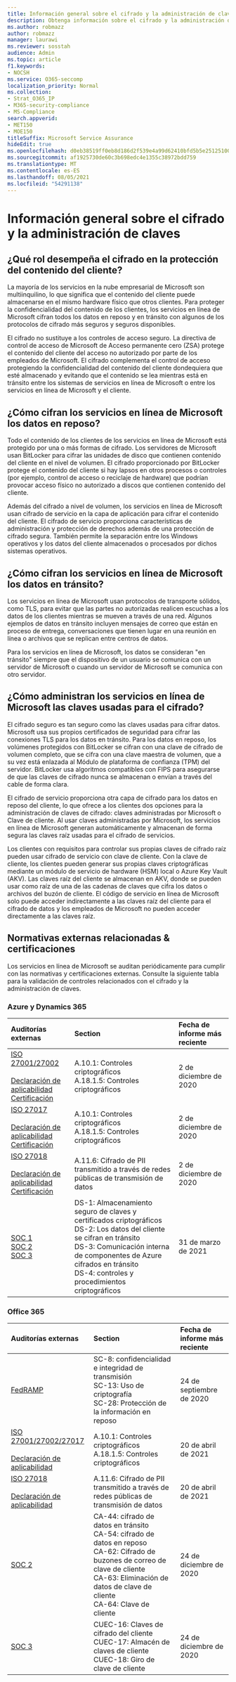 ```yaml
---
title: Información general sobre el cifrado y la administración de claves
description: Obtenga información sobre el cifrado y la administración de claves en Microsoft 365
ms.author: robmazz
author: robmazz
manager: laurawi
ms.reviewer: sosstah
audience: Admin
ms.topic: article
f1.keywords:
- NOCSH
ms.service: O365-seccomp
localization_priority: Normal
ms.collection:
- Strat_O365_IP
- M365-security-compliance
- MS-Compliance
search.appverid:
- MET150
- MOE150
titleSuffix: Microsoft Service Assurance
hideEdit: true
ms.openlocfilehash: d0eb38519ff0eb8d186d2f539e4a99d62410bfd5b5e25125100cd04e5cef82f0
ms.sourcegitcommit: af1925730de60c3b698edc4e1355c38972bdd759
ms.translationtype: MT
ms.contentlocale: es-ES
ms.lasthandoff: 08/05/2021
ms.locfileid: "54291138"
---
```

# <a name="encryption-and-key-management-overview"></a>Información general sobre el cifrado y la administración de claves

## <a name="what-role-does-encryption-play-in-protecting-customer-content"></a>¿Qué rol desempeña el cifrado en la protección del contenido del cliente?

La mayoría de los servicios en la nube empresarial de Microsoft son multiinquilino, lo que significa que el contenido del cliente puede almacenarse en el mismo hardware físico que otros clientes. Para proteger la confidencialidad del contenido de los clientes, los servicios en línea de Microsoft cifran todos los datos en reposo y en tránsito con algunos de los protocolos de cifrado más seguros y seguros disponibles.

El cifrado no sustituye a los controles de acceso seguro. La directiva de control de acceso de Microsoft de Acceso permanente cero (ZSA) protege el contenido del cliente del acceso no autorizado por parte de los empleados de Microsoft. El cifrado complementa el control de acceso protegiendo la confidencialidad del contenido del cliente dondequiera que esté almacenado y evitando que el contenido se lea mientras está en tránsito entre los sistemas de servicios en línea de Microsoft o entre los servicios en línea de Microsoft y el cliente.

## <a name="how-do-microsoft-online-services-encrypt-data-at-rest"></a>¿Cómo cifran los servicios en línea de Microsoft los datos en reposo?

Todo el contenido de los clientes de los servicios en línea de Microsoft está protegido por una o más formas de cifrado. Los servidores de Microsoft usan BitLocker para cifrar las unidades de disco que contienen contenido del cliente en el nivel de volumen. El cifrado proporcionado por BitLocker protege el contenido del cliente si hay lapsos en otros procesos o controles (por ejemplo, control de acceso o reciclaje de hardware) que podrían provocar acceso físico no autorizado a discos que contienen contenido del cliente.

Además del cifrado a nivel de volumen, los servicios en línea de Microsoft usan cifrado de servicio en la capa de aplicación para cifrar el contenido del cliente. El cifrado de servicio proporciona características de administración y protección de derechos además de una protección de cifrado segura. También permite la separación entre los Windows operativos y los datos del cliente almacenados o procesados por dichos sistemas operativos.

## <a name="how-do-microsoft-online-services-encrypt-data-in-transit"></a>¿Cómo cifran los servicios en línea de Microsoft los datos en tránsito?

Los servicios en línea de Microsoft usan protocolos de transporte sólidos, como TLS, para evitar que las partes no autorizadas realicen escuchas a los datos de los clientes mientras se mueven a través de una red. Algunos ejemplos de datos en tránsito incluyen mensajes de correo que están en proceso de entrega, conversaciones que tienen lugar en una reunión en línea o archivos que se replican entre centros de datos.

Para los servicios en línea de Microsoft, los datos se consideran "en tránsito" siempre que el dispositivo de un usuario se comunica con un servidor de Microsoft o cuando un servidor de Microsoft se comunica con otro servidor.

## <a name="how-do-microsoft-online-services-manage-the-keys-used-for-encryption"></a>¿Cómo administran los servicios en línea de Microsoft las claves usadas para el cifrado?

El cifrado seguro es tan seguro como las claves usadas para cifrar datos. Microsoft usa sus propios certificados de seguridad para cifrar las conexiones TLS para los datos en tránsito. Para los datos en reposo, los volúmenes protegidos con BitLocker se cifran con una clave de cifrado de volumen completo, que se cifra con una clave maestra de volumen, que a su vez está enlazada al Módulo de plataforma de confianza (TPM) del servidor. BitLocker usa algoritmos compatibles con FIPS para asegurarse de que las claves de cifrado nunca se almacenan o envían a través del cable de forma clara.

El cifrado de servicio proporciona otra capa de cifrado para los datos en reposo del cliente, lo que ofrece a los clientes dos opciones para la administración de claves de cifrado: claves administradas por Microsoft o Clave de cliente. Al usar claves administradas por Microsoft, los servicios en línea de Microsoft generan automáticamente y almacenan de forma segura las claves raíz usadas para el cifrado de servicios.

Los clientes con requisitos para controlar sus propias claves de cifrado raíz pueden usar cifrado de servicio con clave de cliente. Con la clave de cliente, los clientes pueden generar sus propias claves criptográficas mediante un módulo de servicio de hardware (HSM) local o Azure Key Vault (AKV). Las claves raíz del cliente se almacenan en AKV, donde se pueden usar como raíz de una de las cadenas de claves que cifra los datos o archivos del buzón de cliente. El código de servicio en línea de Microsoft solo puede acceder indirectamente a las claves raíz del cliente para el cifrado de datos y los empleados de Microsoft no pueden acceder directamente a las claves raíz.

## <a name="related-external-regulations--certifications"></a>Normativas externas relacionadas & certificaciones

Los servicios en línea de Microsoft se auditan periódicamente para cumplir con las normativas y certificaciones externas. Consulte la siguiente tabla para la validación de controles relacionados con el cifrado y la administración de claves.

### <a name="azure-and-dynamics-365"></a>Azure y Dynamics 365

| **Auditorías externas** | **Section** | **Fecha de informe más reciente** |
|:--------------------|:------------|:-----------------------|
| [ISO 27001/27002](https://servicetrust.microsoft.com/ViewPage/MSComplianceGuideV3?command=Download&downloadType=Document&downloadId=e9116047-f327-430c-a83f-166b7e561ad6&tab=7027ead0-3d6b-11e9-b9e1-290b1eb4cdeb&docTab=7027ead0-3d6b-11e9-b9e1-290b1eb4cdeb_ISO_Reports) <br><br> [Declaración de aplicabilidad](https://servicetrust.microsoft.com/ViewPage/MSComplianceGuideV3?command=Download&downloadType=Document&downloadId=00af6c3e-7f3e-4e0d-8b0e-79f45ef2cef1&tab=7027ead0-3d6b-11e9-b9e1-290b1eb4cdeb&docTab=7027ead0-3d6b-11e9-b9e1-290b1eb4cdeb_ISO_Reports) <br> [Certificación](https://servicetrust.microsoft.com/ViewPage/MSComplianceGuideV3?command=Download&downloadType=Document&downloadId=d7af5304-3a31-40e6-9abb-e26352305d41&tab=7027ead0-3d6b-11e9-b9e1-290b1eb4cdeb&docTab=7027ead0-3d6b-11e9-b9e1-290b1eb4cdeb_ISO_Reports) | A.10.1: Controles criptográficos <br> A.18.1.5: Controles criptográficos | 2 de diciembre de 2020 |
| [ISO 27017](https://servicetrust.microsoft.com/ViewPage/MSComplianceGuideV3?command=Download&downloadType=Document&downloadId=e9116047-f327-430c-a83f-166b7e561ad6&tab=7027ead0-3d6b-11e9-b9e1-290b1eb4cdeb&docTab=7027ead0-3d6b-11e9-b9e1-290b1eb4cdeb_ISO_Reports) <br><br> [Declaración de aplicabilidad](https://servicetrust.microsoft.com/ViewPage/MSComplianceGuideV3?command=Download&downloadType=Document&downloadId=a3bca0ac-867d-4204-b66b-13665f5f1e8d&tab=7027ead0-3d6b-11e9-b9e1-290b1eb4cdeb&docTab=7027ead0-3d6b-11e9-b9e1-290b1eb4cdeb_ISO_Reports) <br> [Certificación](https://servicetrust.microsoft.com/ViewPage/MSComplianceGuideV3?command=Download&downloadType=Document&downloadId=25718a8a-f34d-41e1-a95a-c49246508787&tab=7027ead0-3d6b-11e9-b9e1-290b1eb4cdeb&docTab=7027ead0-3d6b-11e9-b9e1-290b1eb4cdeb_ISO_Reports) | A.10.1: Controles criptográficos <br> A.18.1.5: Controles criptográficos | 2 de diciembre de 2020 |
| [ISO 27018](https://servicetrust.microsoft.com/ViewPage/MSComplianceGuideV3?command=Download&downloadType=Document&downloadId=e9116047-f327-430c-a83f-166b7e561ad6&tab=7027ead0-3d6b-11e9-b9e1-290b1eb4cdeb&docTab=7027ead0-3d6b-11e9-b9e1-290b1eb4cdeb_ISO_Reports) <br><br> [Declaración de aplicabilidad](https://servicetrust.microsoft.com/ViewPage/MSComplianceGuideV3?command=Download&downloadType=Document&downloadId=00af6c3e-7f3e-4e0d-8b0e-79f45ef2cef1&tab=7027ead0-3d6b-11e9-b9e1-290b1eb4cdeb&docTab=7027ead0-3d6b-11e9-b9e1-290b1eb4cdeb_ISO_Reports) <br> [Certificación](https://servicetrust.microsoft.com/ViewPage/MSComplianceGuideV3?command=Download&downloadType=Document&downloadId=56904fc3-0942-4ff5-9eef-7cabc751a25c&tab=7027ead0-3d6b-11e9-b9e1-290b1eb4cdeb&docTab=7027ead0-3d6b-11e9-b9e1-290b1eb4cdeb_ISO_Reports) | A.11.6: Cifrado de PII transmitido a través de redes públicas de transmisión de datos | 2 de diciembre de 2020 |
| [SOC 1](https://servicetrust.microsoft.com/ViewPage/MSComplianceGuideV3?command=Download&downloadType=Document&downloadId=b8721ebd-af20-42fe-b22f-8332b0a19517&tab=7027ead0-3d6b-11e9-b9e1-290b1eb4cdeb&docTab=7027ead0-3d6b-11e9-b9e1-290b1eb4cdeb_SOC_%2F_SSAE_16_Reports) <br> [SOC 2](https://servicetrust.microsoft.com/ViewPage/MSComplianceGuideV3?command=Download&downloadType=Document&downloadId=234a0f57-83c1-4afc-a586-a0e7a59592f7&tab=7027ead0-3d6b-11e9-b9e1-290b1eb4cdeb&docTab=7027ead0-3d6b-11e9-b9e1-290b1eb4cdeb_SOC_%2F_SSAE_16_Reports) <br> [SOC 3](https://servicetrust.microsoft.com/ViewPage/MSComplianceGuideV3?command=Download&downloadType=Document&downloadId=75c8cbf6-e456-473c-a05e-34fea888ec2a&tab=7027ead0-3d6b-11e9-b9e1-290b1eb4cdeb&docTab=7027ead0-3d6b-11e9-b9e1-290b1eb4cdeb_SOC_%2F_SSAE_16_Reports) | DS-1: Almacenamiento seguro de claves y certificados criptográficos <br> DS-2: Los datos del cliente se cifran en tránsito <br> DS-3: Comunicación interna de componentes de Azure cifrados en tránsito <br> DS-4: controles y procedimientos criptográficos | 31 de marzo de 2021 |

### <a name="office-365"></a>Office 365

| **Auditorías externas** | **Section** | **Fecha de informe más reciente** |
|:--------------------|:------------|:-----------------------|
| [FedRAMP](https://compliance.microsoft.com/compliancemanager) | SC-8: confidencialidad e integridad de transmisión <br> SC-13: Uso de criptografía <br> SC-28: Protección de la información en reposo <br>  | 24 de septiembre de 2020 |
| [ISO 27001/27002/27017](https://servicetrust.microsoft.com/ViewPage/MSComplianceGuideV3?command=Download&downloadType=Document&downloadId=8d625374-4f2d-49f8-9d37-a4281ba98222&tab=7027ead0-3d6b-11e9-b9e1-290b1eb4cdeb&docTab=7027ead0-3d6b-11e9-b9e1-290b1eb4cdeb_ISO_Reports) <br><br> [Declaración de aplicabilidad](https://servicetrust.microsoft.com/ViewPage/MSComplianceGuideV3?command=Download&downloadType=Document&downloadId=c0df4ce8-c77e-4183-84eb-c8688470d8b1&tab=7027ead0-3d6b-11e9-b9e1-290b1eb4cdeb&docTab=7027ead0-3d6b-11e9-b9e1-290b1eb4cdeb_ISO_Reports) | A.10.1: Controles criptográficos <br> A.18.1.5: Controles criptográficos | 20 de abril de 2021 |
| [ISO 27018](https://servicetrust.microsoft.com/ViewPage/MSComplianceGuideV3?command=Download&downloadType=Document&downloadId=8d625374-4f2d-49f8-9d37-a4281ba98222&tab=7027ead0-3d6b-11e9-b9e1-290b1eb4cdeb&docTab=7027ead0-3d6b-11e9-b9e1-290b1eb4cdeb_ISO_Reports) <br><br> [Declaración de aplicabilidad](https://servicetrust.microsoft.com/ViewPage/MSComplianceGuideV3?command=Download&downloadType=Document&downloadId=c0df4ce8-c77e-4183-84eb-c8688470d8b1&tab=7027ead0-3d6b-11e9-b9e1-290b1eb4cdeb&docTab=7027ead0-3d6b-11e9-b9e1-290b1eb4cdeb_ISO_Reports) | A.11.6: Cifrado de PII transmitido a través de redes públicas de transmisión de datos | 20 de abril de 2021 |
| [SOC 2](https://servicetrust.microsoft.com/ViewPage/MSComplianceGuideV3?command=Download&downloadType=Document&downloadId=a73c1738-7892-42b7-acd3-87b6371c53f6&tab=7027ead0-3d6b-11e9-b9e1-290b1eb4cdeb&docTab=7027ead0-3d6b-11e9-b9e1-290b1eb4cdeb_SOC_%2F_SSAE_16_Reports) | CA-44: cifrado de datos en tránsito <br> CA-54: cifrado de datos en reposo <br> CA-62: Cifrado de buzones de correo de clave de cliente <br> CA-63: Eliminación de datos de clave de cliente <br> CA-64: Clave de cliente | 24 de diciembre de 2020 |
| [SOC 3](https://servicetrust.microsoft.com/ViewPage/MSComplianceGuideV3?command=Download&downloadType=Document&downloadId=274054e5-4968-48d2-bf94-9a8eda5d7a93&tab=7027ead0-3d6b-11e9-b9e1-290b1eb4cdeb&docTab=7027ead0-3d6b-11e9-b9e1-290b1eb4cdeb_SOC_%2F_SSAE_16_Reports) | CUEC-16: Claves de cifrado del cliente <br> CUEC-17: Almacén de claves de cliente <br>  CUEC-18: Giro de clave de cliente| 24 de diciembre de 2020 |
